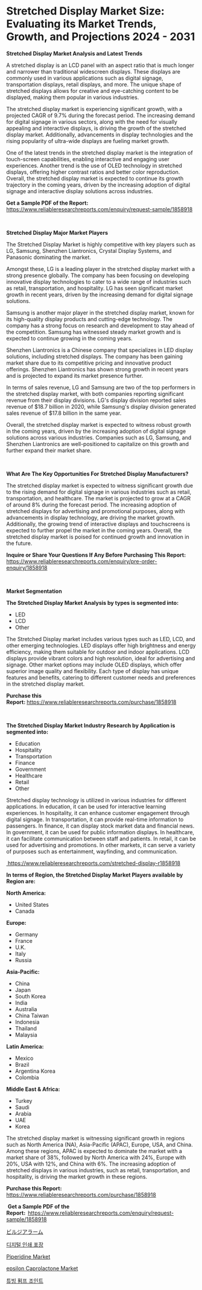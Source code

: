 <p><h1>Stretched Display Market Size: Evaluating its Market Trends, Growth, and Projections 2024 - 2031</h1></p><p><strong>Stretched Display Market Analysis and Latest Trends</strong></p>
<p><p>A stretched display is an LCD panel with an aspect ratio that is much longer and narrower than traditional widescreen displays. These displays are commonly used in various applications such as digital signage, transportation displays, retail displays, and more. The unique shape of stretched displays allows for creative and eye-catching content to be displayed, making them popular in various industries.</p><p>The stretched display market is experiencing significant growth, with a projected CAGR of 9.7% during the forecast period. The increasing demand for digital signage in various sectors, along with the need for visually appealing and interactive displays, is driving the growth of the stretched display market. Additionally, advancements in display technologies and the rising popularity of ultra-wide displays are fueling market growth.</p><p>One of the latest trends in the stretched display market is the integration of touch-screen capabilities, enabling interactive and engaging user experiences. Another trend is the use of OLED technology in stretched displays, offering higher contrast ratios and better color reproduction. Overall, the stretched display market is expected to continue its growth trajectory in the coming years, driven by the increasing adoption of digital signage and interactive display solutions across industries.</p></p>
<p><strong>Get a Sample PDF of the Report:&nbsp;</strong> <a href="https://www.reliableresearchreports.com/enquiry/request-sample/1858918">https://www.reliableresearchreports.com/enquiry/request-sample/1858918</a></p>
<p>&nbsp;</p>
<p><strong>Stretched Display Major Market Players</strong></p>
<p><p>The Stretched Display Market is highly competitive with key players such as LG, Samsung, Shenzhen Liantronics, Crystal Display Systems, and Panasonic dominating the market. </p><p>Amongst these, LG is a leading player in the stretched display market with a strong presence globally. The company has been focusing on developing innovative display technologies to cater to a wide range of industries such as retail, transportation, and hospitality. LG has seen significant market growth in recent years, driven by the increasing demand for digital signage solutions.</p><p>Samsung is another major player in the stretched display market, known for its high-quality display products and cutting-edge technology. The company has a strong focus on research and development to stay ahead of the competition. Samsung has witnessed steady market growth and is expected to continue growing in the coming years.</p><p>Shenzhen Liantronics is a Chinese company that specializes in LED display solutions, including stretched displays. The company has been gaining market share due to its competitive pricing and innovative product offerings. Shenzhen Liantronics has shown strong growth in recent years and is projected to expand its market presence further.</p><p>In terms of sales revenue, LG and Samsung are two of the top performers in the stretched display market, with both companies reporting significant revenue from their display divisions. LG's display division reported sales revenue of $18.7 billion in 2020, while Samsung's display division generated sales revenue of $17.8 billion in the same year.</p><p>Overall, the stretched display market is expected to witness robust growth in the coming years, driven by the increasing adoption of digital signage solutions across various industries. Companies such as LG, Samsung, and Shenzhen Liantronics are well-positioned to capitalize on this growth and further expand their market share.</p></p>
<p>&nbsp;</p>
<p><strong>What Are The Key Opportunities For Stretched Display Manufacturers?</strong></p>
<p><p>The stretched display market is expected to witness significant growth due to the rising demand for digital signage in various industries such as retail, transportation, and healthcare. The market is projected to grow at a CAGR of around 8% during the forecast period. The increasing adoption of stretched displays for advertising and promotional purposes, along with advancements in display technology, are driving the market growth. Additionally, the growing trend of interactive displays and touchscreens is expected to further propel the market in the coming years. Overall, the stretched display market is poised for continued growth and innovation in the future.</p></p>
<p><strong>Inquire or Share Your Questions If Any Before Purchasing This Report:</strong> <a href="https://www.reliableresearchreports.com/enquiry/pre-order-enquiry/1858918">https://www.reliableresearchreports.com/enquiry/pre-order-enquiry/1858918</a></p>
<p>&nbsp;</p>
<p><strong>Market Segmentation</strong></p>
<p><strong>The Stretched Display Market Analysis by types is segmented into:</strong></p>
<p><ul><li>LED</li><li>LCD</li><li>Other</li></ul></p>
<p><p>The Stretched Display market includes various types such as LED, LCD, and other emerging technologies. LED displays offer high brightness and energy efficiency, making them suitable for outdoor and indoor applications. LCD displays provide vibrant colors and high resolution, ideal for advertising and signage. Other market options may include OLED displays, which offer superior image quality and flexibility. Each type of display has unique features and benefits, catering to different customer needs and preferences in the stretched display market.</p></p>
<p><strong>Purchase this Report:&nbsp;</strong><a href="https://www.reliableresearchreports.com/purchase/1858918">https://www.reliableresearchreports.com/purchase/1858918</a></p>
<p>&nbsp;</p>
<p><strong>The Stretched Display Market Industry Research by Application is segmented into:</strong></p>
<p><ul><li>Education</li><li>Hospitality</li><li>Transportation</li><li>Finance</li><li>Government</li><li>Healthcare</li><li>Retail</li><li>Other</li></ul></p>
<p><p>Stretched display technology is utilized in various industries for different applications. In education, it can be used for interactive learning experiences. In hospitality, it can enhance customer engagement through digital signage. In transportation, it can provide real-time information to passengers. In finance, it can display stock market data and financial news. In government, it can be used for public information displays. In healthcare, it can facilitate communication between staff and patients. In retail, it can be used for advertising and promotions. In other markets, it can serve a variety of purposes such as entertainment, wayfinding, and communication.</p></p>
<p><a href="https://www.reliableresearchreports.com/stretched-display-r1858918">&nbsp;https://www.reliableresearchreports.com/stretched-display-r1858918</a></p>
<p><strong>In terms of Region, the Stretched Display Market Players available by Region are:</strong></p>
<p>
    <p> <strong> North America: </strong>
        <ul>
            <li>United States</li>
            <li>Canada</li>
        </ul>
        </p> 
    <p> <strong> Europe: </strong>
        <ul>
            <li>Germany</li>
            <li>France</li>
            <li>U.K.</li>
            <li>Italy</li>
            <li>Russia</li>
        </ul>
        </p> 
    <p> <strong> Asia-Pacific: </strong>
        <ul>
            <li>China</li>
            <li>Japan</li>
            <li>South Korea</li>
            <li>India</li>
            <li>Australia</li>
            <li>China Taiwan</li>
            <li>Indonesia</li>
            <li>Thailand</li>
            <li>Malaysia</li>
        </ul>
        </p> 
    <p> <strong> Latin America: </strong>
        <ul>
            <li>Mexico</li>
            <li>Brazil</li>
            <li>Argentina Korea</li>
            <li>Colombia</li>
        </ul>
        </p> 
    <p> <strong> Middle East & Africa: </strong>
        <ul>
            <li>Turkey</li>
            <li>Saudi</li>
            <li>Arabia</li>
            <li>UAE</li>
            <li>Korea</li>
        </ul>
    </p>
    </p>
<p><p>The stretched display market is witnessing significant growth in regions such as North America (NA), Asia-Pacific (APAC), Europe, USA, and China. Among these regions, APAC is expected to dominate the market with a market share of 38%, followed by North America with 24%, Europe with 20%, USA with 12%, and China with 6%. The increasing adoption of stretched displays in various industries, such as retail, transportation, and hospitality, is driving the market growth in these regions.</p></p>
<p><strong>Purchase this Report: </strong><a href="https://www.reliableresearchreports.com/purchase/1858918">https://www.reliableresearchreports.com/purchase/1858918</a></p>
<p>&nbsp;<strong>Get a Sample PDF of the Report:&nbsp;&nbsp;</strong><a href="https://www.reliableresearchreports.com/enquiry/request-sample/1858918">https://www.reliableresearchreports.com/enquiry/request-sample/1858918</a></p>
<p><strong></strong></p>
<p><p><a href="https://github.com/nemesis2824/Market-Research-Report-List-1/blob/main/957376332482.md">ビルジアラーム</a></p><p><a href="https://github.com/vss5505pa7z1p/Market-Research-Report-List-1/blob/main/162920229592.md">디지털 인쇄 포장</a></p><p><a href="https://issuu.com/reportprime-2/docs/piperidine-market-size-2030.pptx">Piperidine Market</a></p><p><a href="https://issuu.com/reportprime-2/docs/epsilon-caprolactone-market-size-2030.pptx">epsilon Caprolactone Market</a></p><p><a href="https://github.com/FelipeGrrady654556/Market-Research-Report-List-1/blob/main/909863229593.md">튜빙 펌프 조인트</a></p></p>